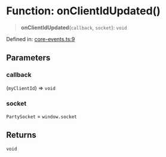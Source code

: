 # Function: onClientIdUpdated()

> **onClientIdUpdated**(`callback`, `socket`): `void`

Defined in: [core-events.ts:9](https://github.com/benallfree/lab13/blob/9ac0af7da9640b4b5437ad34793eec1f82ae6b92/sdk/src/online/core-events.ts#L9)

## Parameters

### callback

(`myClientId`) => `void`

### socket

`PartySocket` = `window.socket`

## Returns

`void`

